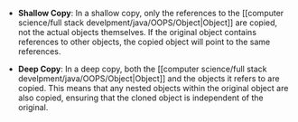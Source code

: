 - **Shallow Copy**: In a shallow copy, only the references to the [[computer science/full stack develpment/java/OOPS/Object|Object]] are copied, not the actual objects themselves. If the original object contains references to other objects, the copied object will point to the same references.
    
- **Deep Copy**: In a deep copy, both the [[computer science/full stack develpment/java/OOPS/Object|Object]] and the objects it refers to are copied. This means that any nested objects within the original object are also copied, ensuring that the cloned object is independent of the original.